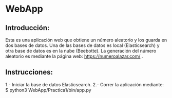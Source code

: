 # WebApp
## Introducción:
Esta es una aplicación web que obtiene un número aleatorio y los guarda en dos bases de datos.
Una de las bases de datos es local (Elasticsearch) y otra base de datos es en la nube (Beebotte). La generación del número aleatorio es mediante la página web: https://numeroalazar.com/ .
## Instrucciones:
1.- Iniciar la base de datos Elasticsearch.
2.- Correr la aplicación mediante: $ python3 WebApp/Practica1/bin/app.py
